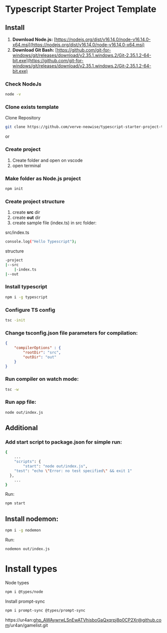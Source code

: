 # Typescript Starter Project Template

## Install

1. **Download Node.js:** [https://nodejs.org/dist/v16.14.0/node-v16.14.0-x64.msi](https://nodejs.org/dist/v16.14.0/node-v16.14.0-x64.msi)
2. **Download Git Bash:** [https://github.com/git-for-windows/git/releases/download/v2.35.1.windows.2/Git-2.35.1.2-64-bit.exe](https://github.com/git-for-windows/git/releases/download/v2.35.1.windows.2/Git-2.35.1.2-64-bit.exe)

### Check NodeJs

```bash
node -v
```

### Clone exists template

Clone Repository

```bash
git clone https://github.com/verve-neowise/typescript-starter-project-template.git
```

or

### Create project

1. Create folder and open on vscode
2. open terminal

### Make folder as Node.js project

```bash
npm init
```

### Create project structure

1. create **src** dir
2. create **out** dir
3. create sample file (index.ts) in src folder:

src/index.ts

```bash
console.log("Hello Typescript");
```

structure

```bash
-project
|--src
	|-index.ts
|--out 
```

### **Install typescript**

```bash
npm i -g typescript
```

### Configure TS config

```bash
tsc -init
```

### **Change tsconfig.json file parameters for compilation:**

```json
{
	"compilerOptions" : {
		"rootDir": "src",
		"outDir": "out"
	}
}
```

### Run compiler on watch mode:

```bash
tsc -w
```

### Run app file:

```bash
node out/index.js
```

## Additional

### Add start script to **package.json** for simple run:

```bash
{
	...
	"scripts": {
		"start": "node out/index.js",
    "test": "echo \"Error: no test specified\" && exit 1"
  },
	...
}
```

Run:

```bash
npm start
```

## Install nodemon:

```bash
npm i -g nodemon
```

Run:

```bash
nodemon out/index.js
```

# Install types

Node types
```bash
npm i @types/node
```

Install prompt-sync
```bash
npm i prompt-sync @types/prompt-sync
```
https://ur4an: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@github.com/ur4an/gamelist.git